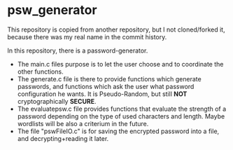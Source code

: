 # psw_generator

This repository is copied from another repository, but I not cloned/forked it, because there was my real name in the commit history. 

In this repository, there is a password-generator. 
- The main.c files purpose is to let the user choose and to coordinate the other functions.
- The generate.c file is there to provide functions which generate passwords, and functions which ask the user what password configuration he wants. It is Pseudo-Random, but still **NOT** cryptographically **SECURE**.
- The evaluatepsw.c file provides functions that evaluate the strength of a password depending on the type of used characters and length. Maybe wordlists will be also a criterium in the future.
- The file "pswFileIO.c" is for saving the encrypted password into a file, and decrypting+reading it later.
